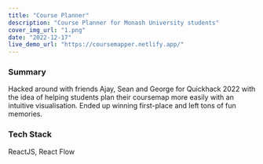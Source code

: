 ```yaml
---
title: "Course Planner"
description: "Course Planner for Monash University students"
cover_img_url: "1.png"
date: "2022-12-17"
live_demo_url: "https://coursemapper.netlify.app/"
---
```


### Summary

Hacked around with friends Ajay, Sean and George for Quickhack 2022 with the idea of helping students plan their coursemap more easily with
an intuitive visualisation. Ended up winning first-place and left tons of fun memories.

### Tech Stack

ReactJS, React Flow